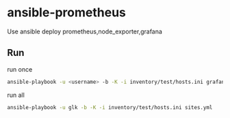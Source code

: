 # ansible-prometheus

Use ansible deploy prometheus,node_exporter,grafana

## Run

run once

```bash
ansible-playbook -u <username> -b -K -i inventory/test/hosts.ini grafana.yml
```

run all

```bash
ansible-playbook -u glk -b -K -i inventory/test/hosts.ini sites.yml
```